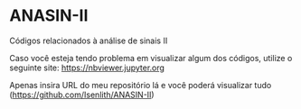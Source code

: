 # ANASIN-II
Códigos relacionados à análise de sinais II

Caso você esteja tendo problema em visualizar algum dos códigos, utilize o seguinte site: https://nbviewer.jupyter.org

Apenas insira URL do meu repositório lá e você poderá visualizar tudo (https://github.com/Isenlith/ANASIN-II)
